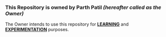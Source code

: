 ### This Repository is owned by Parth Patil *(hereafter called as the Owner)*
The Owner intends to use this repository for <ins>**LEARNING**</ins> and <ins>**EXPERIMENTATION**</ins> purposes.

